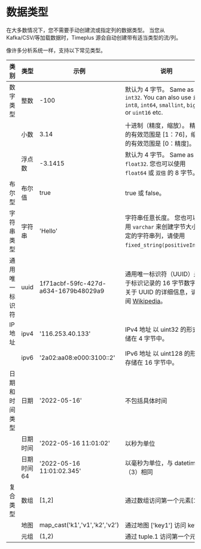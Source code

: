 # 数据类型

在大多数情况下，您不需要手动创建流或指定列的数据类型。 当您从 Kafka/CSV/等加载数据时，Timeplus 源会自动创建带有适当类型的流/列。

像许多分析系统一样，支持以下常见类型。

| 类别      | 类型     | 示例                                   | 说明                                                                                                                         | 相关函数                                                                                 |
| ------- | ------ | ------------------------------------ | -------------------------------------------------------------------------------------------------------------------------- | ------------------------------------------------------------------------------------ |
| 数字类型    | 整数     | -100                                 | 默认为 4 字节。 Same as `int32`. You can also use `int`, `int8`, `int64`, `smallint`, `bigint`, or `uint16` etc.                 | [to_int](functions_for_type#to_int)                                                  |
|         | 小数     | 3.14                                 | 十进制（精度，缩放）。 精确度的有效范围是 [1：76]，缩放的有效范围是 [0：精度]。                                                                              | [to_decimal](functions_for_type#to_decimal)                                          |
|         | 浮点数    | -3.1415                              | 默认为 4 字节。 Same as `float32`. 您也可以使用 `float64` 或 `双倍` 的 8 字节。                                                               | [to_float](functions_for_type#to_float)                                              |
| 布尔型     | 布尔值    | true                                 | true 或 false。                                                                                                              |                                                                                      |
| 字符串类型   | 字符串    | 'Hello'                              | 字符串任意长度。 您也可以使用 `varchar` 来创建字节大小固定的字符串列，请使用 `fixed_string(positiveInt)`。                                                  | [to_string](functions_for_type#to_string), [etc.](functions_for_text)                |
| 通用唯一标识符 | uuid   | 1f71acbf-59fc-427d-a634-1679b48029a9 | 通用唯一标识符（UUID）是用于标识记录的 16 字节数字。 关于 UUID 的详细信息，请参阅 [Wikipedia](https://en.wikipedia.org/wiki/Universally_unique_identifier)。 | [uuid](functions_for_text#uuid)                                                      |
| IP地址    | ipv4   | '116.253.40.133'                     | IPv4 地址 以 uint32 的形式存储在 4 字节中。                                                                                             | [to_ipv4](functions_for_url#to_ipv4)                                                 |
|         | ipv6   | '2a02:aa08:e000:3100::2'             | IPv6 地址 以 uint128 的形式存储在 16 字节中。                                                                                           | [to_ipv6](functions_for_url#to_ipv6)                                                 |
| 日期和时间类型 | 日期     | '2022-05-16'                         | 不包括具体时间                                                                                                                    | [to_date](functions_for_type#to_date), [today](functions_for_datetime#today)         |
|         | 日期时间   | '2022-05-16 11:01:02'                | 以秒为单位                                                                                                                      | [to_time](functions_for_type#to_time), [now](functions_for_datetime#now)             |
|         | 日期时间64 | '2022-05-16 11:01:02.345'            | 以毫秒为单位，与 datetime64（3）相同                                                                                                   | [to_time](functions_for_type#to_time), [now64](functions_for_datetime#now64)         |
| 复合类型    | 数组     | [1,2]                                | 通过数组访问第一个元素[1]                                                                                                             | [length](functions_for_comp#length), [array_concat](functions_for_comp#array_concat) |
|         | 地图     | map_cast('k1','v1','k2','v2')        | 通过地图 ['key1'] 访问 key1                                                                                                      | [map_cast](functions_for_comp#map_cast)                                              |
|         | 元组     | (1,2)                                | 通过 tuple.1 访问第一个元素                                                                                                         | [tuple_cast](functions_for_comp#tuple_cast)                                          |

